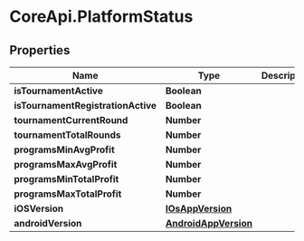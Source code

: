 # CoreApi.PlatformStatus

## Properties
Name | Type | Description | Notes
------------ | ------------- | ------------- | -------------
**isTournamentActive** | **Boolean** |  | [optional] 
**isTournamentRegistrationActive** | **Boolean** |  | [optional] 
**tournamentCurrentRound** | **Number** |  | [optional] 
**tournamentTotalRounds** | **Number** |  | [optional] 
**programsMinAvgProfit** | **Number** |  | [optional] 
**programsMaxAvgProfit** | **Number** |  | [optional] 
**programsMinTotalProfit** | **Number** |  | [optional] 
**programsMaxTotalProfit** | **Number** |  | [optional] 
**iOSVersion** | [**IOsAppVersion**](IOsAppVersion.md) |  | [optional] 
**androidVersion** | [**AndroidAppVersion**](AndroidAppVersion.md) |  | [optional] 


